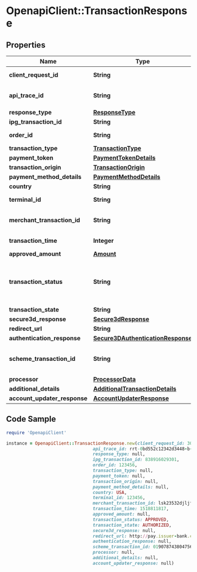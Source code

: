 # OpenapiClient::TransactionResponse

## Properties

Name | Type | Description | Notes
------------ | ------------- | ------------- | -------------
**client_request_id** | **String** | Echoes back the value in the request header for tracking. | [optional] 
**api_trace_id** | **String** | Request identifier in API, can be used to request logs from the support team. | [optional] 
**response_type** | [**ResponseType**](ResponseType.md) |  | [optional] 
**ipg_transaction_id** | **String** | The response transaction ID. | [optional] 
**order_id** | **String** | Client order ID if supplied by client, otherwise the order ID. | [optional] 
**transaction_type** | [**TransactionType**](TransactionType.md) |  | [optional] 
**payment_token** | [**PaymentTokenDetails**](PaymentTokenDetails.md) |  | [optional] 
**transaction_origin** | [**TransactionOrigin**](TransactionOrigin.md) |  | [optional] 
**payment_method_details** | [**PaymentMethodDetails**](PaymentMethodDetails.md) |  | [optional] 
**country** | **String** | Country of the card issuer. | [optional] 
**terminal_id** | **String** | The terminal that is processing the transaction. | [optional] 
**merchant_transaction_id** | **String** | The unique merchant transaction ID from the request header, if supplied. | [optional] 
**transaction_time** | **Integer** | The transaction time in seconds since epoch. | [optional] 
**approved_amount** | [**Amount**](Amount.md) |  | [optional] 
**transaction_status** | **String** | The status of the transaction. APPROVED/WAITING are returned by the endpoints.  VALIDATION_FAILED/DECLINED are errors. See ErrorResponse object for details. | [optional] 
**transaction_state** | **String** | The state of the transaction. | [optional] 
**secure3d_response** | [**Secure3dResponse**](Secure3dResponse.md) |  | [optional] 
**redirect_url** | **String** | The endpoint redirection URL. | [optional] 
**authentication_response** | [**Secure3DAuthenticationResponse**](Secure3DAuthenticationResponse.md) |  | [optional] 
**scheme_transaction_id** | **String** | The transaction ID received from schemes for the initial transaction of card on file flows. | [optional] 
**processor** | [**ProcessorData**](ProcessorData.md) |  | [optional] 
**additional_details** | [**AdditionalTransactionDetails**](AdditionalTransactionDetails.md) |  | [optional] 
**account_updater_response** | [**AccountUpdaterResponse**](AccountUpdaterResponse.md) |  | [optional] 

## Code Sample

```ruby
require 'OpenapiClient'

instance = OpenapiClient::TransactionResponse.new(client_request_id: 30dd879c-ee2f-11db-8314-0800200c9a66,
                                 api_trace_id: rrt-0bd552c12342d3448-b-ea-1142-12938318-7,
                                 response_type: null,
                                 ipg_transaction_id: 838916029301,
                                 order_id: 123456,
                                 transaction_type: null,
                                 payment_token: null,
                                 transaction_origin: null,
                                 payment_method_details: null,
                                 country: USA,
                                 terminal_id: 123456,
                                 merchant_transaction_id: lsk23532djljff3,
                                 transaction_time: 1518811817,
                                 approved_amount: null,
                                 transaction_status: APPROVED,
                                 transaction_state: AUTHORIZED,
                                 secure3d_response: null,
                                 redirect_url: http://pay.issuer-bank.com/sessionID&#x3D;123&amp;sharedKey&#x3D;456,
                                 authentication_response: null,
                                 scheme_transaction_id: 019078743804756,
                                 processor: null,
                                 additional_details: null,
                                 account_updater_response: null)
```


